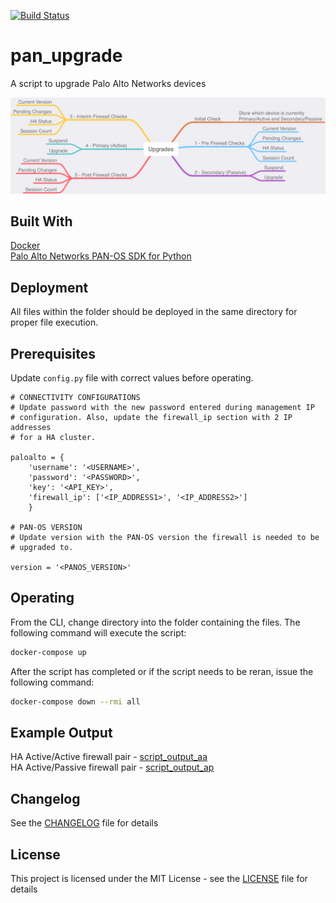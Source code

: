 [![Build Status](https://travis.ibm.com/batkinson/pan_upgrade.svg?token=6yT4HPZxJsdqMjet93iB&branch=master)](https://travis.ibm.com/batkinson/pan_upgrade)

# pan_upgrade
A script to upgrade Palo Alto Networks devices

![pan_upgrade mind map](pan_upgrade.png "pan_upgrade mind map")

## Built With

[Docker](https://www.docker.com/products/docker-desktop)  
[Palo Alto Networks PAN-OS SDK for Python](https://github.com/PaloAltoNetworks/pan-os-python)

## Deployment

All files within the folder should be deployed in the same directory for proper file execution.

## Prerequisites

Update `config.py` file with correct values before operating.

```
# CONNECTIVITY CONFIGURATIONS
# Update password with the new password entered during management IP
# configuration. Also, update the firewall_ip section with 2 IP addresses
# for a HA cluster.

paloalto = {
    'username': '<USERNAME>',
    'password': '<PASSWORD>',
    'key': '<API_KEY>',
    'firewall_ip': ['<IP_ADDRESS1>', '<IP_ADDRESS2>']
    }

# PAN-OS VERSION
# Update version with the PAN-OS version the firewall is needed to be
# upgraded to.

version = '<PANOS_VERSION>'
```

## Operating

From the CLI, change directory into the folder containing the files.  The following command will execute the script:

```bash
docker-compose up
```

After the script has completed or if the script needs to be reran, issue the following command:

```bash
docker-compose down --rmi all
```

## Example Output

HA Active/Active firewall pair - [script_output_aa](script_output_aa.md)  
HA Active/Passive firewall pair - [script_output_ap](script_output_ap.md)

## Changelog

See the [CHANGELOG](CHANGELOG) file for details

## License

This project is licensed under the MIT License - see the [LICENSE](LICENSE) file for details
